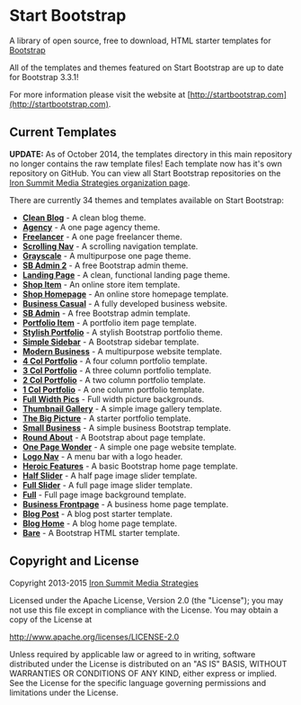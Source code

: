 # Start Bootstrap

A library of open source, free to download, HTML starter templates for [Bootstrap](http://getbootstrap.com/)

All of the templates and themes featured on Start Bootstrap are up to date for Bootstrap 3.3.1!

For more information please visit the website at [http://startbootstrap.com](http://startbootstrap.com).

## Current Templates

**UPDATE:** As of October 2014, the templates directory in this main repository no longer contains the raw template files! Each template now has it's own repository on GitHub. You can view all Start Bootstrap repositories on the [Iron Summit Media Strategies organization page](https://github.com/IronSummitMedia).

There are currently 34 themes and templates available on Start Bootstrap:

- [**Clean Blog**](http://startbootstrap.com/template-overviews/clean-blog/) - A clean blog theme.
- [**Agency**](http://startbootstrap.com/template-overviews/agency/) - A one page agency theme.
- [**Freelancer**](http://startbootstrap.com/template-overviews/freelancer/) - A one page freelancer theme.
- [**Scrolling Nav**](http://startbootstrap.com/template-overviews/scrolling-nav/) - A scrolling navigation template.
- [**Grayscale**](http://startbootstrap.com/template-overviews/grayscale/) - A multipurpose one page theme.
- [**SB Admin 2**](http://startbootstrap.com/template-overviews/sb-admin-2/) - A free Bootstrap admin theme.
- [**Landing Page**](http://startbootstrap.com/template-overviews/landing-page/) - A clean, functional landing page theme.
- [**Shop Item**](http://startbootstrap.com/template-overviews/shop-item/) - An online store item template.
- [**Shop Homepage**](http://startbootstrap.com/template-overviews/shop-homepage/) - An online store homepage template.
- [**Business Casual**](http://startbootstrap.com/template-overviews/business-casual/) - A fully developed business website.
- [**SB Admin**](http://startbootstrap.com/template-overviews/sb-admin/) - A free Bootstrap admin template.
- [**Portfolio Item**](http://startbootstrap.com/template-overviews/portfolio-item/) - A portfolio item page template.
- [**Stylish Portfolio**](http://startbootstrap.com/template-overviews/stylish-portfolio/) - A stylish Bootstrap portfolio theme.
- [**Simple Sidebar**](http://startbootstrap.com/template-overviews/simple-sidebar/) - A Bootstrap sidebar template.
- [**Modern Business**](http://startbootstrap.com/template-overviews/modern-business/) - A multipurpose website template.
- [**4 Col Portfolio**](http://startbootstrap.com/template-overviews/4-col-portfolio/) - A four column portfolio template.
- [**3 Col Portfolio**](http://startbootstrap.com/template-overviews/3-col-portfolio/) - A three column portfolio template.
- [**2 Col Portfolio**](http://startbootstrap.com/template-overviews/2-col-portfolio/) - A two column portfolio template.
- [**1 Col Portfolio**](http://startbootstrap.com/template-overviews/1-col-portfolio/) - A one column portfolio template.
- [**Full Width Pics**](http://startbootstrap.com/template-overviews/full-width-pics/) - Full width picture backgrounds.
- [**Thumbnail Gallery**](http://startbootstrap.com/template-overviews/thumbnail-gallery/) - A simple image gallery template.
- [**The Big Picture**](http://startbootstrap.com/template-overviews/the-big-picture/) - A starter portfolio template.
- [**Small Business**](http://startbootstrap.com/template-overviews/small-business/) - A simple business Bootstrap template.
- [**Round About**](http://startbootstrap.com/template-overviews/round-about/) - A Bootstrap about page template.
- [**One Page Wonder**](http://startbootstrap.com/template-overviews/one-page-wonder/) - A simple one page website template.
- [**Logo Nav**](http://startbootstrap.com/template-overviews/logo-nav/) - A menu bar with a logo header.
- [**Heroic Features**](http://startbootstrap.com/template-overviews/heroic-features/) - A basic Bootstrap home page template.
- [**Half Slider**](http://startbootstrap.com/template-overviews/half-slider/) - A half page image slider template.
- [**Full Slider**](http://startbootstrap.com/template-overviews/full-slider/) - A full page image slider template.
- [**Full**](http://startbootstrap.com/template-overviews/full/) - Full page image background template.
- [**Business Frontpage**](http://startbootstrap.com/template-overviews/business-frontpage/) - A business home page template.
- [**Blog Post**](http://startbootstrap.com/template-overviews/blog-post/) - A blog post starter template.
- [**Blog Home**](http://startbootstrap.com/template-overviews/blog-home/) - A blog home page template.
- [**Bare**](http://startbootstrap.com/template-overviews/bare/) - A Bootstrap HTML starter template.

## Copyright and License
Copyright 2013-2015 [Iron Summit Media Strategies](http://www.ironsummitmedia.com/)

Licensed under the Apache License, Version 2.0 (the "License"); you may not use this file except in compliance with the License. You may obtain a copy of the License at

http://www.apache.org/licenses/LICENSE-2.0

Unless required by applicable law or agreed to in writing, software distributed under the License is distributed on an "AS IS" BASIS, WITHOUT WARRANTIES OR CONDITIONS OF ANY KIND, either express or implied. See the License for the specific language governing permissions and limitations under the License.
